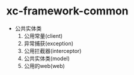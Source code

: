 # xc-framework-common

 * 公共实体类
    1. 公用常量(client)
    2. 异常捕获(exception)
    3. 公用拦截器(interceptor)
    4. 公共实体类(model)
    5. 公用的web(web)
